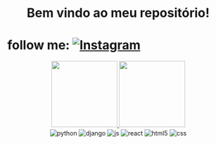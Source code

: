  <h1 align="center">Bem vindo ao meu repositório!</h1>

# follow me: [![Instagram](https://img.shields.io/badge/Instagram-E4405F?style=for-the-badge&logo=instagram&logoColor=white)](https://www.instagram.com/davidioner/)

 <div align="center">
  <a href="https://github.com/DavidIoner">
    <img height="150em" src="https://github-readme-stats.vercel.app/api?username=DavidIoner&count_private=true&include_all_commits=true&show_icons=true&theme=dracula&hide_border=false&show_owner=true"/>
    <img height="150em" src="https://github-readme-stats.vercel.app/api/top-langs/?username=DavidIoner&theme=dracula&hide_border=false&&layout=compact"/>
  </a>
</div>

 <div align="center">
  <img align="center" alt="python" src="https://img.shields.io/badge/Python-14354C?style=for-the-badge&logo=python&logoColor=white" />
  <img align="center" alt="django" src="https://img.shields.io/badge/Django-092E20?style=for-the-badge&logo=django&logoColor=white" />
  <img align="center" alt="js" src="https://img.shields.io/badge/JavaScript-F7DF1E?style=for-the-badge&logo=javascript&logoColor=black" />
  <img align="center" alt="react" src="https://img.shields.io/badge/React-20232A?style=for-the-badge&logo=react&logoColor=61DAFB" />
  <img align="center" alt="html5" src="https://img.shields.io/badge/HTML5-E34F26?style=for-the-badge&logo=html5&logoColor=white" />
  <img align="center" alt="css" src="https://img.shields.io/badge/CSS3-1572B6?style=for-the-badge&logo=css3&logoColor=white" />
 </div>

